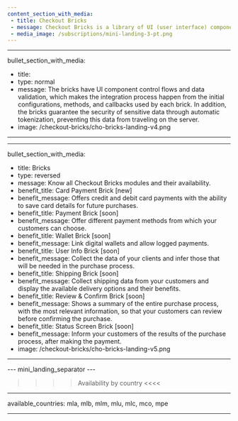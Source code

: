```yaml
---
content_section_with_media: 
 - title: Checkout Bricks
 - message: Checkout Bricks is a library of UI (user interface) components that aims to allow a client-side integration in a modular way through configurable, secure structures and with a simplified and unified integration.
 - media_image: /subscriptions/mini-landing-3-pt.png
---
```


---
bullet_section_with_media: 
 - title: 
 - type: normal
 - message: The bricks have UI component control flows and data validation, which makes the integration process happen from the initial configurations, methods, and callbacks used by each brick. In addition, the bricks guarantee the security of sensitive data through automatic tokenization, preventing this data from traveling on the server.
 - image: /checkout-bricks/cho-bricks-landing-v4.png
---

---
bullet_section_with_media: 
 - title: Bricks
 - type: reversed
 - message: Know all Checkout Bricks modules and their availability.
 - benefit_title: Card Payment Brick [new]
 - benefit_message: Offers credit and debit card payments with the ability to save card details for future purchases.
 - benefit_title: Payment Brick [soon]
 - benefit_message: Offer different payment methods from which your customers can choose.
 - benefit_title: Wallet Brick [soon] 
 - benefit_message: Link digital wallets and allow logged payments. 
 - benefit_title: User Info Brick [soon] 
 - benefit_message: Collect the data of your clients and infer those that will be needed in the purchase process.
 - benefit_title: Shipping Brick [soon] 
 - benefit_message: Collect shipping data from your customers and display the available delivery options and their benefits.
 - benefit_title: Review & Confirm Brick [soon]  
 - benefit_message: Shows a summary of the entire purchase process, with the most relevant information, so that your customers can review before confirming the purchase.
 - benefit_title: Status Screen Brick [soon]  
 - benefit_message: Inform your customers of the results of the purchase process, after making the payment. 
 - image: /checkout-bricks/cho-bricks-landing-v5.png
---

--- mini_landing_separator ---

>>>> Availability by country <<<<
---
available_countries: mla, mlb, mlm, mlu, mlc, mco, mpe

---